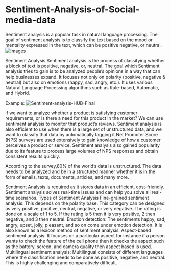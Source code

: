# Sentiment-Analysis-of-Social-media-data
Sentiment analysis is a popular task in natural language processing. The goal of sentiment analysis is to classify the text based on the mood or mentality expressed in the text, which can be positive negative, or neutral.
![images](https://github.com/jallapujitha19/Sentiment-Analysis-of-Social-Media-Data/assets/138739114/2c50a4e6-a2c9-4752-8e46-3a22e26b7772)


Sentiment Analysis
Sentiment analysis is the process of classifying whether a block of text is positive, negative, or, neutral. The goal which Sentiment analysis tries to gain is to be analyzed people’s opinions in a way that can help businesses expand. It focuses not only on polarity (positive, negative & neutral) but also on emotions (happy, sad, angry, etc.). It uses various Natural Language Processing algorithms such as Rule-based, Automatic, and Hybrid.

Example:
![Sentiment-analysis-HUB-Final](https://github.com/jallapujitha19/Sentiment-Analysis-of-Social-Media-Data/assets/138739114/8d4ff5b1-00d2-4ebc-b7e5-ecec678be857)


if we want to analyze whether a product is satisfying customer requirements, or is there a need for this product in the market? We can use sentiment analysis to monitor that product’s reviews. Sentiment analysis is also efficient to use when there is a large set of unstructured data, and we want to classify that data by automatically tagging it.Net Promoter Score (NPS) surveys are used extensively to gain knowledge of how a customer perceives a product or service. Sentiment analysis also gained popularity due to its feature to process large volumes of NPS responses and obtain consistent results quickly.

According to the survey,80% of the world’s data is unstructured. The data needs to be analyzed and be in a structured manner whether it is in the form of emails, texts, documents, articles, and many more.

Sentiment Analysis is required as it stores data in an efficient, cost-friendly.
Sentiment analysis solves real-time issues and can help you solve all real-time scenarios.
Types of Sentiment Analysis
Fine-grained sentiment analysis: This depends on the polarity base. This category can be designed as very positive, positive, neutral, negative, or very negative. The rating is done on a scale of 1 to 5. If the rating is 5 then it is very positive, 2 then negative, and 3 then neutral.
Emotion detection: The sentiments happy, sad, angry, upset, jolly, pleasant, and so on come under emotion detection. It is also known as a lexicon method of sentiment analysis.
Aspect-based sentiment analysis: It focuses on a particular aspect for instance if a person wants to check the feature of the cell phone then it checks the aspect such as the battery, screen, and camera quality then aspect based is used.
Multilingual sentiment analysis: Multilingual consists of different languages where the classification needs to be done as positive, negative, and neutral. This is highly challenging and comparatively difficult.





